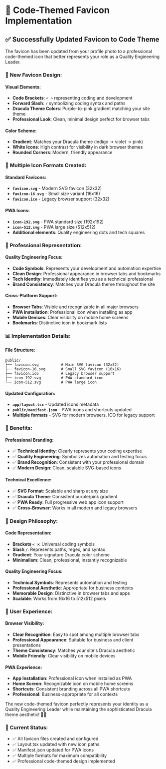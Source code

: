 # 🎨 Code-Themed Favicon Implementation

## ✅ Successfully Updated Favicon to Code Theme

The favicon has been updated from your profile photo to a professional code-themed icon that better represents your role as a Quality Engineering Leader.

### 🔧 **New Favicon Design:**

#### **Visual Elements:**
- **Code Brackets**: `< >` representing coding and development
- **Forward Slash**: `/` symbolizing coding syntax and paths
- **Dracula Theme Colors**: Purple-to-pink gradient matching your site theme
- **Professional Look**: Clean, minimal design perfect for browser tabs

#### **Color Scheme:**
- **Gradient**: Matches your Dracula theme (indigo → violet → pink)
- **White Icons**: High contrast for visibility in dark browser themes
- **Rounded Corners**: Modern, friendly appearance

### 📱 **Multiple Icon Formats Created:**

#### **Standard Favicons:**
- **`favicon.svg`** - Modern SVG favicon (32x32)
- **`favicon-16.svg`** - Small size variant (16x16)  
- **`favicon.ico`** - Legacy browser support (32x32)

#### **PWA Icons:**
- **`icon-192.svg`** - PWA standard size (192x192)
- **`icon-512.svg`** - PWA large size (512x512)
- **Additional elements**: Quality engineering dots and tech squares

### 🎯 **Professional Representation:**

#### **Quality Engineering Focus:**
- **Code Symbols**: Represents your development and automation expertise
- **Clean Design**: Professional appearance in browser tabs and bookmarks
- **Tech Identity**: Immediately identifies you as a technical professional
- **Brand Consistency**: Matches your Dracula theme throughout the site

#### **Cross-Platform Support:**
- **Browser Tabs**: Visible and recognizable in all major browsers
- **PWA Installation**: Professional icon when installing as app
- **Mobile Devices**: Clear visibility on mobile home screens
- **Bookmarks**: Distinctive icon in bookmark lists

### 📊 **Implementation Details:**

#### **File Structure:**
```
public/
├── favicon.svg          # Main SVG favicon (32x32)
├── favicon-16.svg       # Small SVG favicon (16x16)
├── favicon.ico          # Legacy browser support
├── icon-192.svg         # PWA standard icon
└── icon-512.svg         # PWA large icon
```

#### **Updated Configuration:**
- **`app/layout.tsx`** - Updated icons metadata
- **`public/manifest.json`** - PWA icons and shortcuts updated
- **Multiple formats** - SVG for modern browsers, ICO for legacy support

### 🚀 **Benefits:**

#### **Professional Branding:**
- ✅ **Technical Identity**: Clearly represents your coding expertise
- ✅ **Quality Engineering**: Symbolizes automation and testing focus
- ✅ **Brand Recognition**: Consistent with your professional domain
- ✅ **Modern Design**: Clean, scalable SVG-based icons

#### **Technical Excellence:**
- ✅ **SVG Format**: Scalable and sharp at any size
- ✅ **Dracula Theme**: Consistent purple/pink gradient
- ✅ **PWA Ready**: Full progressive web app icon support
- ✅ **Cross-Browser**: Works in all modern and legacy browsers

### 🎨 **Design Philosophy:**

#### **Code Representation:**
- **Brackets `< >`**: Universal coding symbols
- **Slash `/`**: Represents paths, regex, and syntax
- **Gradient**: Your signature Dracula color scheme
- **Minimalism**: Clean, professional, instantly recognizable

#### **Quality Engineering Focus:**
- **Technical Symbols**: Represents automation and testing
- **Professional Aesthetic**: Appropriate for business contexts
- **Memorable Design**: Distinctive in browser tabs and apps
- **Scalable**: Works from 16x16 to 512x512 pixels

### 📱 **User Experience:**

#### **Browser Visibility:**
- **Clear Recognition**: Easy to spot among multiple browser tabs
- **Professional Appearance**: Suitable for business and client presentations
- **Theme Consistency**: Matches your site's Dracula aesthetic
- **Mobile Friendly**: Clear visibility on mobile devices

#### **PWA Experience:**
- **App Installation**: Professional icon when installed as PWA
- **Home Screen**: Recognizable icon on mobile home screens
- **Shortcuts**: Consistent branding across all PWA shortcuts
- **Professional**: Business-appropriate for all contexts

The new code-themed favicon perfectly represents your identity as a Quality Engineering Leader while maintaining the sophisticated Dracula theme aesthetic! 🚀✨

### 🔗 **Current Status:**
- ✅ All favicon files created and configured
- ✅ Layout.tsx updated with new icon paths
- ✅ Manifest.json updated for PWA icons
- ✅ Multiple formats for maximum compatibility
- ✅ Professional code-themed design implemented